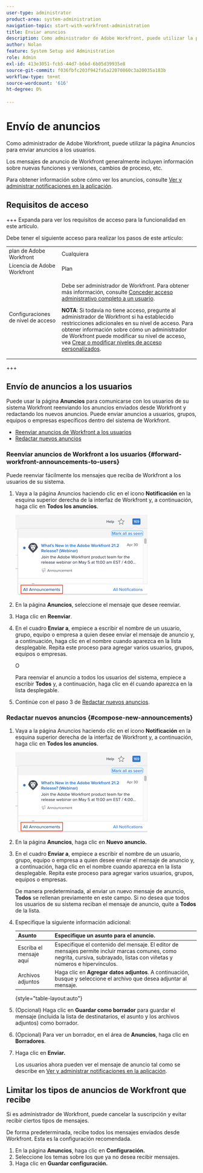 ```yaml
---
user-type: administrator
product-area: system-administration
navigation-topic: start-with-workfront-administration
title: Enviar anuncios
description: Como administrador de Adobe Workfront, puede utilizar la página Anuncios para enviar anuncios a los usuarios.
author: Nolan
feature: System Setup and Administration
role: Admin
exl-id: 413e3051-fcb5-44d7-b6bd-6b05d39935e8
source-git-commit: f036fbfc203f942fa5a22070860c3a20035a183b
workflow-type: tm+mt
source-wordcount: '616'
ht-degree: 0%

---
```


# Envío de anuncios

Como administrador de Adobe Workfront, puede utilizar la página Anuncios para enviar anuncios a los usuarios.

Los mensajes de anuncio de Workfront generalmente incluyen información sobre nuevas funciones y versiones, cambios de proceso, etc.

Para obtener información sobre cómo ver los anuncios, consulte [Ver y administrar notificaciones en la aplicación](../../workfront-basics/using-notifications/view-and-manage-in-app-notifications.md).

## Requisitos de acceso

+++ Expanda para ver los requisitos de acceso para la funcionalidad en este artículo.

Debe tener el siguiente acceso para realizar los pasos de este artículo:

<table style="table-layout:auto"> 
 <col> 
 <col> 
 <tbody> 
  <tr> 
   <td role="rowheader">plan de Adobe Workfront</td> 
   <td>Cualquiera</td> 
  </tr> 
  <tr> 
   <td role="rowheader">Licencia de Adobe Workfront</td> 
   <td>Plan</td> 
  </tr> 
  <tr> 
   <td role="rowheader">Configuraciones de nivel de acceso</td> 
   <td> <p>Debe ser administrador de Workfront. Para obtener más información, consulte <a href="../../administration-and-setup/add-users/configure-and-grant-access/grant-a-user-full-administrative-access.md" class="MCXref xref">Conceder acceso administrativo completo a un usuario</a>.</p> <p><b>NOTA</b>: Si todavía no tiene acceso, pregunte al administrador de Workfront si ha establecido restricciones adicionales en su nivel de acceso. Para obtener información sobre cómo un administrador de Workfront puede modificar su nivel de acceso, vea <a href="../../administration-and-setup/add-users/configure-and-grant-access/create-modify-access-levels.md" class="MCXref xref">Crear o modificar niveles de acceso personalizados</a>.</p> </td> 
  </tr> 
 </tbody> 
</table>

+++

## Envío de anuncios a los usuarios

Puede usar la página **Anuncios** para comunicarse con los usuarios de su sistema Workfront reenviando los anuncios enviados desde Workfront y redactando los nuevos anuncios. Puede enviar anuncios a usuarios, grupos, equipos o empresas específicos dentro del sistema de Workfront.

* [Reenviar anuncios de Workfront a los usuarios](#forward-workfront-announcements-to-users)
* [Redactar nuevos anuncios](#compose-new-announcements)

### Reenviar anuncios de Workfront a los usuarios {#forward-workfront-announcements-to-users}

Puede reenviar fácilmente los mensajes que reciba de Workfront a los usuarios de su sistema.

1. Vaya a la página Anuncios haciendo clic en el icono **Notificación** en la esquina superior derecha de la interfaz de Workfront y, a continuación, haga clic en **Todos los anuncios**.

   ![](assets/announcement-access-350x212.png)

1. En la página **Anuncios**, seleccione el mensaje que desee reenviar.
1. Haga clic en **Reenviar**.
1. En el cuadro **Enviar a**, empiece a escribir el nombre de un usuario, grupo, equipo o empresa a quien desee enviar el mensaje de anuncio y, a continuación, haga clic en el nombre cuando aparezca en la lista desplegable. Repita este proceso para agregar varios usuarios, grupos, equipos o empresas.

   O

   Para reenviar el anuncio a todos los usuarios del sistema, empiece a escribir **Todos** y, a continuación, haga clic en él cuando aparezca en la lista desplegable.

1. Continúe con el paso 3 de [Redactar nuevos anuncios](#compose-new-announcements).

### Redactar nuevos anuncios {#compose-new-announcements}

1. Vaya a la página Anuncios haciendo clic en el icono **Notificación** en la esquina superior derecha de la interfaz de Workfront y, a continuación, haga clic en **Todos los anuncios**.

   ![](assets/announcement-access-350x212.png)

1. En la página **Anuncios**, haga clic en **Nuevo anuncio.**

1. En el cuadro **Enviar a**, empiece a escribir el nombre de un usuario, grupo, equipo o empresa a quien desee enviar el mensaje de anuncio y, a continuación, haga clic en el nombre cuando aparezca en la lista desplegable. Repita este proceso para agregar varios usuarios, grupos, equipos o empresas.

   De manera predeterminada, al enviar un nuevo mensaje de anuncio, **Todos** se rellenan previamente en este campo. Si no desea que todos los usuarios de su sistema reciban el mensaje de anuncio, quite a **Todos** de la lista.

1. Especifique la siguiente información adicional:

   | Asunto | Especifique un asunto para el anuncio. |
   |---|---|
   | Escriba el mensaje aquí | Especifique el contenido del mensaje. El editor de mensajes permite incluir marcas comunes, como negrita, cursiva, subrayado, listas con viñetas y números e hipervínculos. |
   | Archivos adjuntos | Haga clic en **Agregar datos adjuntos**. A continuación, busque y seleccione el archivo que desea adjuntar al mensaje. |

   {style="table-layout:auto"}

1. (Opcional) Haga clic en **Guardar como borrador** para guardar el mensaje (incluida la lista de destinatarios, el asunto y los archivos adjuntos) como borrador.

1. (Opcional) Para ver un borrador, en el área de **Anuncios**, haga clic en **Borradores**.

1. Haga clic en **Enviar.**

   Los usuarios ahora pueden ver el mensaje de anuncio tal como se describe en [Ver y administrar notificaciones en la aplicación](../../workfront-basics/using-notifications/view-and-manage-in-app-notifications.md).

## Limitar los tipos de anuncios de Workfront que recibe

Si es administrador de Workfront, puede cancelar la suscripción y evitar recibir ciertos tipos de mensajes.

De forma predeterminada, recibe todos los mensajes enviados desde Workfront. Esta es la configuración recomendada.

1. En la página **Anuncios**, haga clic en **Configuración.**
1. Seleccione los temas sobre los que ya no desea recibir mensajes.
1. Haga clic en **Guardar configuración.**
